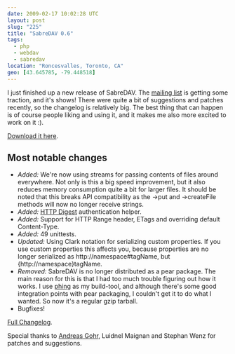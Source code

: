 ```yaml
---
date: 2009-02-17 10:02:28 UTC
layout: post
slug: "225"
title: "SabreDAV 0.6"
tags:
  - php
  - webdav
  - sabredav
location: "Roncesvalles, Toronto, CA"
geo: [43.645785, -79.448518]
---
```

I just finished up a new release of SabreDAV. The [mailing list][1] is getting
some traction, and it's shows! There were quite a bit of suggestions and
patches recently, so the changelog is relatively big. The best thing that can
happen is of course people liking and using it, and it makes me also more
excited to work on it :).

[Download it here][2].

Most notable changes
--------------------

* *Added:* We're now using streams for passing contents of files around
  everywhere. Not only is this a big speed improvement, but it also reduces
  memory consumption quite a bit for larger files. It should be noted that this
  breaks API compatibility as the ->put and ->createFile methods will now no
  longer receive strings.
* *Added:* [HTTP Digest][3] authentication helper.
* *Added:* Support for HTTP Range header, ETags and overriding default
  Content-Type.
* *Added:* 49 unittests.
* *Updated:* Using Clark notation for serializing custom properties. If you
  use custom properties this affects you, because properties are no longer
  serialized as http://namespace#tagName, but {http://namespace}tagName.
* *Removed:* SabreDAV is no longer distributed as a pear package. The main
  reason for this is that I had too much trouble figuring out how it works. I
  use [phing][4] as my build-tool, and although there's some good integration
  points with pear packaging, I couldn't get it to do what I wanted. So now
  it's a regular gzip tarball.
* Bugfixes!

[Full Changelog][5].

Special thanks to [Andreas Gohr][6], Luidnel Maignan and Stephan Wenz for
patches and suggestions.

[1]: http://groups.google.com/group/sabredav-discuss
[2]: https://github.com/fruux/sabre-dav/releases/
[3]: http://sabre.io/dav/authentication/
[4]: http://phing.info/trac/
[5]: https://github.com/fruux/sabre-dav/blob/master/ChangeLog.md
[6]: http://www.splitbrain.org/
